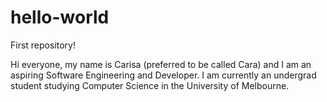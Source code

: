 # hello-world

First repository!

Hi everyone, my name is Carisa (preferred to be called Cara) and I am an aspiring Software Engineering and Developer.
I am currently an undergrad student studying Computer Science in the University of Melbourne.
